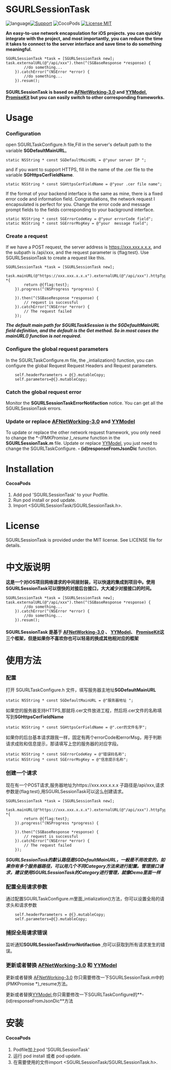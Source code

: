 # SGURLSessionTask

   ![language](https://img.shields.io/badge/language-Object--C-orange.svg)[![Support](https://img.shields.io/badge/support-iOS%208.0%2B%20-blue.svg?style=flat)](https://www.apple.com/nl/ios/)&nbsp;![CocoPods](https://img.shields.io/badge/cocopods-v1.3-green.svg)&nbsp;[![License MIT](https://img.shields.io/badge/license-MIT-green.svg?style=flat)](https://github.com/sylphghost/SGURLSessionTask/blob/master/LICENSE)&nbsp;

**An easy-to-use network encapsulation for iOS projects. you can quickly integrate with the project, and most importantly, you can reduce the time it takes to connect to the server interface and save time to do something meaningful.**

```
SGURLSessionTask *task = [SGURLSessionTask new];
task.externalURL(@"/api/xxx").then(^(SGBaseResponse *response) {
        //do something...
    }).catchError(^(NSError *error) {
        //do something...
    }).resum();

```
#### **SGURLSessionTask is based on [AFNetWorking-3.0](https://github.com/AFNetworking/AFNetworking) and [YYModel](https://github.com/ibireme/YYModel), [PromiseKit](https://github.com/mxcl/PromiseKit) but you can easily switch to other corresponding frameworks.**





# Usage
### Configuration
open SGURLTaskConfigure.h file,Fill in the server's default path to the variable **SGDefaultMainURL**。

```
static NSString * const SGDefaultMainURL = @"your server IP ";
```

 and if you want to support HTTPS, fill in the name of the .cer file to the variable **SGHttpsCerFieldName**.

```
static NSString * const SGHttpsCerFieldName = @"your .cer file name";
```
If the format of your backend interface is the same as mine, there is a fixed error code and information field. Congratulations, the network request I encapsulated is perfect for you.
Change the error code and message prompt fields to the fields corresponding to your background interface.

```
static NSString * const SGErrorCodeKey = @"your errorCode field";
static NSString * const SGErrorMsgKey = @"your  message field";
```

### Create a request
If we have a POST request, the server address is https://xxx.xxx.x.x.x, and the subpath is /api/xxx, and the request parameter is {flag:test}. Use SGURLSessionTask to create a request like this.

```
SGURLSessionTask *task = [SGURLSessionTask new];

task.mainURL(@"https://xxx.xxx.x.x.x").externalURL(@"/api/xxx").httpType(POST).parameters(^NSDictionary *{
        return @{flag:test};
    }).progress(^(NSProgress *progress) {
        
    }).then(^(SGBaseResponse *response) {
        // request is successful
    }).catchError(^(NSError *error) {
        // The request failed
    });
```
***The default main path for SGURLTaskSession is the SGDefaultMainURL field definition, and the default is the Get method. So in most cases the mainURL() function is not required.***


### Configure the global request parameters
In the SGURLTaskConfigure.m file, the _intialization() function, you can configure the global Request Request Headers and Request parameters.

```
    self.headerParameters = @{}.mutableCopy;
    self.parameters=@{}.mutableCopy;
```
### Catch the global request error
Monitor the **SGURLSessionTaskErrorNotifaction** notice. You can get all the SGURLSessionTask errors.
### Update or replace [AFNetWorking-3.0](https://github.com/AFNetworking/AFNetworking) and [YYModel](https://github.com/ibireme/YYModel)
To update or replace the other network request framework, you only need to change the **-(PMKPromise *)_resume** function in the **SGURLSessionTask.m** file.
Update or replace [YYModel](https://github.com/ibireme/YYModel), you just need to change the SGURLTaskConfigure.
**- (id)responseFromJsonDic** function. 
# Installation
#### CocoaPods
1. Add pod 'SGURLSessionTask' to your Podfile.
2. Run pod install or pod update.
3. Import \<SGURLSessionTask/SGURLSessionTask.h\>.

# License
SGURLSessionTask is provided under the MIT license. See LICENSE file for details.

# 中文版说明
**这是一个对iOS项目网络请求的中间层封装，可以快速的集成到项目中。使用SGURLSessionTask可以很快的对接后台接口，大大减少对接接口的时间。**

```
SGURLSessionTask *task = [SGURLSessionTask new];
task.externalURL(@"/api/xxx").then(^(SGBaseResponse *response) {
        //do something...
    }).catchError(^(NSError *error) {
        //do something...
    }).resum();

```
#### **SGURLSessionTask 是基于 [AFNetWorking-3.0](https://github.com/AFNetworking/AFNetworking) 、 [YYModel](https://github.com/ibireme/YYModel)、 [PromiseKit](https://github.com/mxcl/PromiseKit)这三个框架，但是如果你不喜欢你也可以轻易的换成其他相对应的框架**
# 使用方法
### 配置
打开 SGURLTaskConfigure.h 文件，填写服务器主地址**SGDefaultMainURL**

```
static NSString * const SGDefaultMainURL = @"服务器地址 ";
```
如果您的服务器支持HTTPS,那就将.cer文件放进工程，然后将.cer文件的名称填写到**SGHttpsCerFieldName**

```
static NSString * const SGHttpsCerFieldName = @".cer的文件名字";
```
如果你的后台基本请求跟我一样，固定有两个errorCode和errorMsg，用于判断请求成败和信息提示，那请填写上您的服务器的对应字段。

```
static NSString * const SGErrorCodeKey = @"错误码名称";
static NSString * const SGErrorMsgKey = @"信息提示名称";
```

### 创建一个请求
现在有一个POST请求,服务器地址为https://xxx.xxx.x.x.x 子路径是/api/xxx,请求参数是{flag:test},用SGURLSessionTask可以这么创建请求。

```
SGURLSessionTask *task = [SGURLSessionTask new];

task.mainURL(@"https://xxx.xxx.x.x.x").externalURL(@"/api/xxx").httpType(POST).parameters(^NSDictionary *{
        return @{flag:test};
    }).progress(^(NSProgress *progress) {
        
    }).then(^(SGBaseResponse *response) {
        // request is successful
    }).catchError(^(NSError *error) {
        // The request failed
    });
```
***SGURLSessionTask的默认路径是SGDefaultMainURL，一般是不用改变的，如果你有多个服务器路径，可以用几个不同Category方法来进行配置。管理接口请求，建议使用SGURLSessionTask的Category进行管理，就像Demo里面一样***


### 配置全局请求参数
通过配置SGURLTaskConfigure.m里面_intialization()方法，你可以设置全局的请求头和请求参数

```
    self.headerParameters = @{}.mutableCopy;
    self.parameters=@{}.mutableCopy;
```
### 捕捉全局请求错误
监听通知**SGURLSessionTaskErrorNotifaction** ,你可以获取到所有请求发生的错误。

### 更新或者替换 [AFNetWorking-3.0](https://github.com/AFNetworking/AFNetworking) 和 [YYModel](https://github.com/ibireme/YYModel)
更新或者替换 [AFNetWorking-3.0](https://github.com/AFNetworking/AFNetworking) 你只需要修改一下SGURLSessionTask.m中的(PMKPromise *)_resume方法。

更新或者替换[YYModel](https://github.com/ibireme/YYModel),你只需要修改一下SGURLTaskConfigure的**- (id)responseFromJsonDic**方法
# 安装
#### CocoaPods

1. Podfile加上pod 'SGURLSessionTask'
2. 运行 pod install 或者 pod update.
3. 在需要使用的文件import \<SGURLSessionTask/SGURLSessionTask.h\>.


